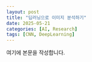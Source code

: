 ```yaml
---
layout: post
title: "딥러닝으로 이미지 분석하기"
date: 2025-05-21
categories: [AI, Research]
tags: [CNN, DeepLearning]
---
```


여기에 본문을 작성합니다.
